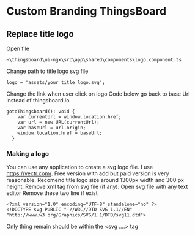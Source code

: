 # Custom Branding ThingsBoard

## Replace title logo
Open file
```text
~\thingsboard\ui-ngx\src\app\shared\components\logo.component.ts
```
Change path to title logo svg file

```text
logo = 'assets/your_title_logo.svg';
```

Change the link when user click on logo
Code below go back to base Url instead of thingsboard.io
```text
gotoThingsboard(): void {
    var currentUrl = window.location.href;
    var url = new URL(currentUrl);
    var baseUrl = url.origin;
    window.location.href = baseUrl;
  }
```
### Making a logo
You can use any application to create a svg logo file.
I use https://vectr.com/. Free version with add but paid version is very reasonable.
Recomend title logo size around 1300px width and 300 px height.
Remove xml tag from svg file (if any):
Open svg file with any text editor
Remove these two line if exist
```text
<?xml version="1.0" encoding="UTF-8" standalone="no" ?>
<!DOCTYPE svg PUBLIC "-//W3C//DTD SVG 1.1//EN" "http://www.w3.org/Graphics/SVG/1.1/DTD/svg11.dtd">
```
Only thing remain should be within the <svg ....> </svg> tag
